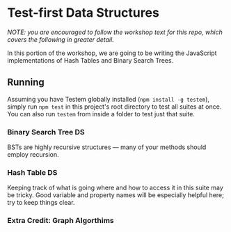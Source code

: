 # Test-first Data Structures

*NOTE: you are encouraged to follow the workshop text for this repo, which covers the following in greater detail.*

In this portion of the workshop, we are going to be writing the JavaScript implementations of Hash Tables and Binary Search Trees.

## Running

Assuming you have Testem globally installed (`npm install -g testem`), simply run `npm test` in this project's root directory to test all suites at once. You can also run `testem` from inside a folder to test just that suite.

### Binary Search Tree DS

BSTs are highly recursive structures — many of your methods should employ recursion.

### Hash Table DS

Keeping track of what is going where and how to access it in this suite may be tricky. Good variable and property names will be especially helpful here; try to keep things clear.

### Extra Credit: Graph Algorthims
